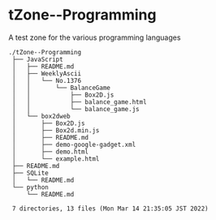# tZone--Programming

A test zone for the various programming languages


    ./tZone--Programming
     ├── JavaScript
     │   ├── README.md
     │   ├── WeeklyAscii
     │   │   └── No.1376
     │   │       └── BalanceGame
     │   │           ├── Box2D.js
     │   │           ├── balance_game.html
     │   │           └── balance_game.js
     │   └── box2dweb
     │       ├── Box2D.js
     │       ├── Box2d.min.js
     │       ├── README.md
     │       ├── demo-google-gadget.xml
     │       ├── demo.html
     │       └── example.html
     ├── README.md
     ├── SQLite
     │   └── README.md
     └── python
         └── README.md
     
     7 directories, 13 files (Mon Mar 14 21:35:05 JST 2022)

